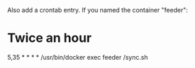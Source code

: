 Also add a crontab entry. If you named the container "feeder":

# Twice an hour
5,35 * * * *   /usr/bin/docker exec feeder /sync.sh
